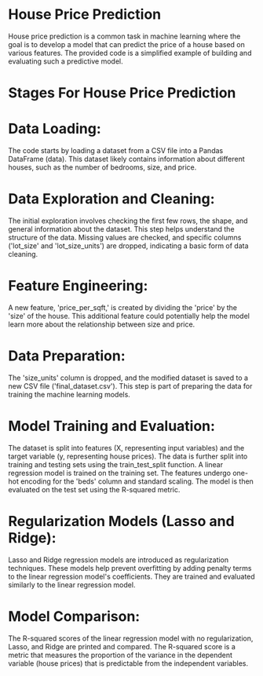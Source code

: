 # House Price Prediction
 House price prediction is a common task in machine learning where the goal is to develop a model that can predict the price of a house based on various features. The provided code is a simplified example of building and evaluating such a predictive model.
# Stages For House Price Prediction
# Data Loading:

The code starts by loading a dataset from a CSV file into a Pandas DataFrame (data). This dataset likely contains information about different houses, such as the number of bedrooms, size, and price.
# Data Exploration and Cleaning:

The initial exploration involves checking the first few rows, the shape, and general information about the dataset. This step helps understand the structure of the data.
Missing values are checked, and specific columns ('lot_size' and 'lot_size_units') are dropped, indicating a basic form of data cleaning.
# Feature Engineering:

A new feature, 'price_per_sqft,' is created by dividing the 'price' by the 'size' of the house. This additional feature could potentially help the model learn more about the relationship between size and price.
# Data Preparation:

The 'size_units' column is dropped, and the modified dataset is saved to a new CSV file ('final_dataset.csv'). This step is part of preparing the data for training the machine learning models.
# Model Training and Evaluation:

The dataset is split into features (X, representing input variables) and the target variable (y, representing house prices). The data is further split into training and testing sets using the train_test_split function.
A linear regression model is trained on the training set. The features undergo one-hot encoding for the 'beds' column and standard scaling. The model is then evaluated on the test set using the R-squared metric.
# Regularization Models (Lasso and Ridge):

Lasso and Ridge regression models are introduced as regularization techniques. These models help prevent overfitting by adding penalty terms to the linear regression model's coefficients. They are trained and evaluated similarly to the linear regression model.
# Model Comparison:

The R-squared scores of the linear regression model with no regularization, Lasso, and Ridge are printed and compared. The R-squared score is a metric that measures the proportion of the variance in the dependent variable (house prices) that is predictable from the independent variables.

